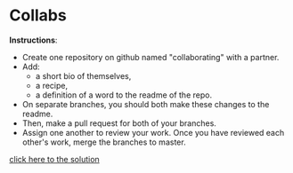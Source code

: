 # Collabs

**Instructions**: 
* Create one repository on github named "collaborating" with a partner. 
* Add: 
    - a short bio of themselves, 
    - a recipe, 
    - a definition of a word 
to the readme of the repo.
* On separate branches, you should both make these changes to the readme. 
* Then, make a pull request for both of your branches. 
* Assign one another to review your work. Once you have reviewed each other's work, merge the branches to master. 

[click here to the solution](https://github.com/AhmedHusseinOmar/Ahmed_Mahboobi/tree/main)
